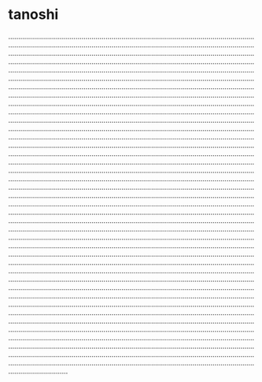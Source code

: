 # tanoshi

..............................................................................................................................................................................................................................................................................................................................................................................................................................................................................................................................................................................................................................................................................................................................................................................................................................................................................................................................................................................................................................................................................................................................................................................................................................................................................................................................................................................................................................................................................................................................................................................................................................................................................................................................................................................................................................................................................................................................................................................................................................................................................................................................................................................................................................................................................................................................................................................................................................................................................................................................................................................................................................................................................................................................................................................................................................................................................................................................................................................................................................................................................................................................................................................................................................................................................................................................................................................................................................................................................................................................................................................................................................................................................................................................................................................................................................................................................................................................................................................................................................................................................................................................................................................................................................................................................................................................................................................................................................................................................................................................................................................................................................................................................................................................................................................................................................................................................................................................................................................................................................................................................................................................................................................................